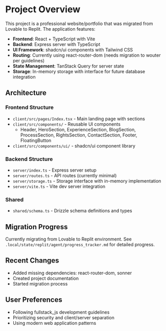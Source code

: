 # Project Overview

This project is a professional website/portfolio that was migrated from Lovable to Replit. The application features:

- **Frontend**: React + TypeScript with Vite
- **Backend**: Express server with TypeScript
- **UI Framework**: shadcn/ui components with Tailwind CSS
- **Routing**: Currently using react-router-dom (needs migration to wouter per guidelines)
- **State Management**: TanStack Query for server state
- **Storage**: In-memory storage with interface for future database integration

## Architecture

### Frontend Structure
- `client/src/pages/Index.tsx` - Main landing page with sections
- `client/src/components/` - Reusable UI components
  - Header, HeroSection, ExperienceSection, BlogSection, ProcessSection, RightsSection, ContactSection, Footer, FloatingButton
- `client/src/components/ui/` - shadcn/ui component library

### Backend Structure
- `server/index.ts` - Express server setup
- `server/routes.ts` - API routes (currently minimal)
- `server/storage.ts` - Storage interface with in-memory implementation
- `server/vite.ts` - Vite dev server integration

### Shared
- `shared/schema.ts` - Drizzle schema definitions and types

## Migration Progress

Currently migrating from Lovable to Replit environment. See `.local/state/replit/agent/progress_tracker.md` for detailed progress.

## Recent Changes
- Added missing dependencies: react-router-dom, sonner
- Created project documentation
- Started migration process

## User Preferences
- Following fullstack_js development guidelines
- Prioritizing security and client/server separation
- Using modern web application patterns